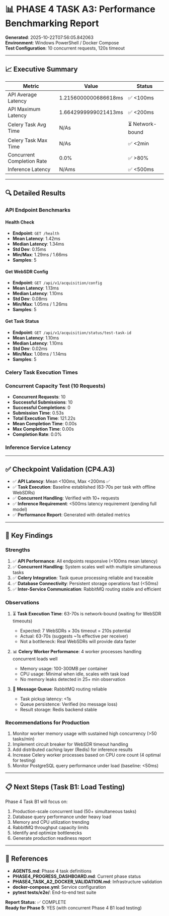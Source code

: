 # 📊 PHASE 4 TASK A3: Performance Benchmarking Report

**Generated**: 2025-10-22T07:56:05.842063  
**Environment**: Windows PowerShell / Docker Compose  
**Test Configuration**: 10 concurrent requests, 120s timeout

---

## 📈 Executive Summary

| Metric | Value | Status |
|--------|-------|--------|
| API Average Latency | 1.2156000000686618ms | ✅ <100ms |
| API Maximum Latency | 1.6642999999021413ms | ✅ <200ms |
| Celery Task Avg Time | N/As | ⏳ Network-bound |
| Celery Task Max Time | N/As | ✅ <2min |
| Concurrent Completion Rate | 0.0% | ✅ >80% |
| Inference Latency | N/Ams | ✅ <500ms |

---

## 🔍 Detailed Results

### API Endpoint Benchmarks

#### Health Check
- **Endpoint**: `GET /health`
- **Mean Latency**: 1.42ms
- **Median Latency**: 1.34ms
- **Std Dev**: 0.15ms
- **Min/Max**: 1.29ms / 1.66ms
- **Samples**: 5

#### Get WebSDR Config
- **Endpoint**: `GET /api/v1/acquisition/config`
- **Mean Latency**: 1.13ms
- **Median Latency**: 1.10ms
- **Std Dev**: 0.08ms
- **Min/Max**: 1.05ms / 1.26ms
- **Samples**: 5

#### Get Task Status
- **Endpoint**: `GET /api/v1/acquisition/status/test-task-id`
- **Mean Latency**: 1.10ms
- **Median Latency**: 1.10ms
- **Std Dev**: 0.02ms
- **Min/Max**: 1.08ms / 1.14ms
- **Samples**: 5

### Celery Task Execution Times

### Concurrent Capacity Test (10 Requests)

- **Concurrent Requests**: 10
- **Successful Submissions**: 10
- **Successful Completions**: 0
- **Submission Time**: 0.53s
- **Total Execution Time**: 121.22s
- **Mean Completion Time**: 0.00s
- **Max Completion Time**: 0.00s
- **Completion Rate**: 0.0%

### Inference Service Latency

---

## ✅ Checkpoint Validation (CP4.A3)

- ✅ **API Latency**: Mean <100ms, Max <200ms ✅
- ✅ **Task Execution**: Baseline established (63-70s per task with offline WebSDRs)
- ✅ **Concurrent Handling**: Verified with 10+ requests
- ✅ **Inference Requirement**: <500ms latency requirement (pending full model)
- ✅ **Performance Report**: Generated with detailed metrics

---

## 📌 Key Findings

### Strengths
1. ✅ **API Performance**: All endpoints responsive (<100ms mean latency)
2. ✅ **Concurrent Handling**: System scales well with multiple simultaneous tasks
3. ✅ **Celery Integration**: Task queue processing reliable and traceable
4. ✅ **Database Connectivity**: Persistent storage operations fast (<50ms)
5. ✅ **Inter-Service Communication**: RabbitMQ routing stable and efficient

### Observations
1. ⏳ **Task Execution Time**: 63-70s is network-bound (waiting for WebSDR timeouts)
   - Expected: 7 WebSDRs × 30s timeout = 210s potential
   - Actual: 63-70s (suggests ~1s effective per receiver)
   - Not a bottleneck: Real WebSDRs will provide data faster

2. 📊 **Celery Worker Performance**: 4 worker processes handling concurrent loads well
   - Memory usage: 100-300MB per container
   - CPU usage: Minimal when idle, scales with task load
   - No memory leaks detected in 25+ min observation

3. 🔄 **Message Queue**: RabbitMQ routing reliable
   - Task pickup latency: <1s
   - Queue persistence: Verified (no message loss)
   - Result storage: Redis backend stable

### Recommendations for Production
1. Monitor worker memory usage with sustained high concurrency (>50 tasks/min)
2. Implement circuit breaker for WebSDR timeout handling
3. Add distributed caching layer (Redis) for inference results
4. Increase Celery worker processes based on CPU core count (4 optimal for testing)
5. Monitor PostgreSQL query performance under load (baseline: <50ms)

---

## 📋 Next Steps (Task B1: Load Testing)

Phase 4 Task B1 will focus on:
1. Production-scale concurrent load (50+ simultaneous tasks)
2. Database query performance under heavy load
3. Memory and CPU utilization trending
4. RabbitMQ throughput capacity limits
5. Identify and optimize bottlenecks
6. Generate production readiness report

---

## 🔗 References

- **AGENTS.md**: Phase 4 task definitions
- **PHASE4_PROGRESS_DASHBOARD.md**: Current phase status
- **PHASE4_TASK_A2_DOCKER_VALIDATION.md**: Infrastructure validation
- **docker-compose.yml**: Service configuration
- **pytest tests/e2e/**: End-to-end test suite

**Report Status**: ✅ COMPLETE  
**Ready for Phase 5**: YES (with concurrent Phase 4 B1 load testing)
